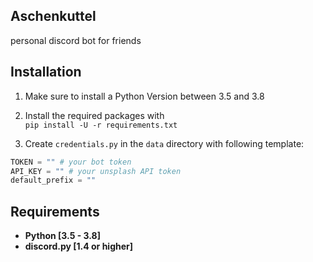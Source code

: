 ## Aschenkuttel
personal discord bot for friends

## Installation
1. Make sure to install a Python Version between 3.5 and 3.8

2. Install the required packages with  
`pip install -U -r requirements.txt`

3. Create `credentials.py` in the `data` directory with following template:
```python
TOKEN = "" # your bot token
API_KEY = "" # your unsplash API token
default_prefix = ""
```

## Requirements
* **Python [3.5 - 3.8]**
* **discord.py [1.4 or higher]**